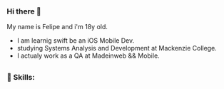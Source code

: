 ### Hi there 👋

My name is Felipe and i'm 18y old.

- I am learnig swift be an iOS Mobile Dev. 
- studying Systems Analysis and Development at Mackenzie College. 
- I actualy work as a QA at Madeinweb && Mobile.

##

### 🔧 Skills:
